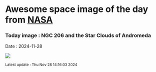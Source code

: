 
# Awesome space image of the day from [NASA](https://api.nasa.gov/)

### Today image : NGC 206 and the Star Clouds of Andromeda
Date : 2024-11-28

![](https://apod.nasa.gov/apod/image/2411/NGC206_APOD1024.jpg)

<small>Latest update : Thu Nov 28 14:16:03 2024</small>
        